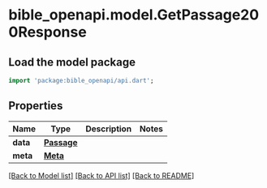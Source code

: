 # bible_openapi.model.GetPassage200Response

## Load the model package
```dart
import 'package:bible_openapi/api.dart';
```

## Properties
Name | Type | Description | Notes
------------ | ------------- | ------------- | -------------
**data** | [**Passage**](Passage.md) |  | 
**meta** | [**Meta**](Meta.md) |  | 

[[Back to Model list]](../README.md#documentation-for-models) [[Back to API list]](../README.md#documentation-for-api-endpoints) [[Back to README]](../README.md)


